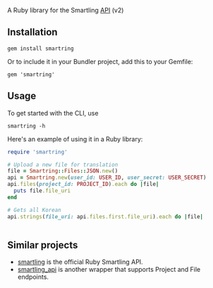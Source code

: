 A Ruby library for the Smartling [API][] (v2)

Installation
------------

    gem install smartring

Or to include it in your Bundler project, add this to your Gemfile:

    gem 'smartring'

Usage
-----

To get started with the CLI, use

    smartring -h

Here's an example of using it in a Ruby library:

```ruby
require 'smartring'

# Upload a new file for translation
file = Smartring::Files::JSON.new()
api = Smartring.new(user_id: USER_ID, user_secret: USER_SECRET)
api.files(project_id: PROJECT_ID).each do |file|
  puts file.file_uri
end

# Gets all Korean
api.strings(file_uri: api.files.first.file_uri).each do |file|
  
```


Similar projects
----------------

- [smartling][1] is the official Ruby Smartling API.
- [smartling_api][2] is another wrapper that supports Project and File
  endpoints.

[1]: https://github.com/Smartling/api-sdk-ruby
[2]: https://github.com/redbubble/smartling_api
[API]: https://developer.smartling.com/v1.0/reference
